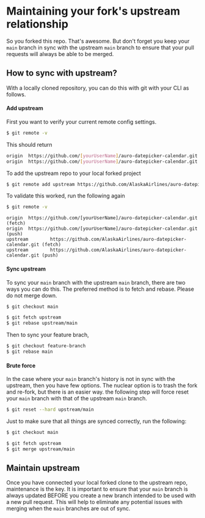 # Maintaining your fork's upstream relationship

So you forked this repo. That's awesome. But don't forget you keep your `main` branch in sync with the upstream `main` branch to ensure that your pull requests will always be able to be merged.

## How to sync with upstream?

With a locally cloned repository, you can do this with git with your CLI as follows.

#### Add upstream

First you want to verify your current remote config settings.

```bash
$ git remote -v
```

This should return

```bash
origin  https://github.com/[yourUserName]/auro-datepicker-calendar.git (fetch)
origin  https://github.com/[yourUserName]/auro-datepicker-calendar.git (push)
```

To add the upstream repo to your local forked project

```bash
$ git remote add upstream https://github.com/AlaskaAirlines/auro-datepicker-calendar.git
```

To validate this worked, run the following again

```bash
$ git remote -v
```

```
origin  https://github.com/[yourUserName]/auro-datepicker-calendar.git (fetch)
origin  https://github.com/[yourUserName]/auro-datepicker-calendar.git (push)
upstream        https://github.com/AlaskaAirlines/auro-datepicker-calendar.git (fetch)
upstream        https://github.com/AlaskaAirlines/auro-datepicker-calendar.git (push)
```

#### Sync upstream

To sync your `main` branch with the upstream `main` branch, there are two ways you can do this. The preferred method is to fetch and rebase. Please do not merge down.

```bash
$ git checkout main

$ git fetch upstream
$ git rebase upstream/main
```

Then to sync your feature brach,

```bash
$ git checkout feature-branch
$ git rebase main
```

#### Brute force

In the case where your `main` branch's history is not in sync with the upstream, then you have few options. The nuclear option is to trash the fork and re-fork, but there is an easier way. the following step will force reset your `main` branch with that of the upstream `main` branch.

```bash
$ git reset --hard upstream/main
```

Just to make sure that all things are synced correctly, run the following:

```bash
$ git checkout main

$ git fetch upstream
$ git merge upstream/main
```

## Maintain upstream

Once you have connected your local forked clone to the upstream repo, maintenance is the key. It is important to ensure that your `main` branch is always updated BEFORE you create a new branch intended to be used with a new pull request. This will help to eliminate any potential issues with merging when the `main` branches are out of sync.
